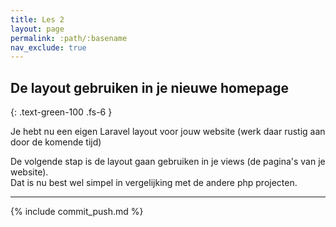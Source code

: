 ```yaml
---
title: Les 2
layout: page
permalink: :path/:basename
nav_exclude: true
---
```


## De layout gebruiken in je nieuwe homepage
{: .text-green-100 .fs-6 }

Je hebt nu een eigen Laravel layout voor jouw website  (werk daar rustig aan door de komende tijd)

De volgende stap is de layout gaan gebruiken in je views (de pagina's van je website).  
Dat is nu best wel simpel in vergelijking met de andere php projecten.

---

{% include commit_push.md %}


